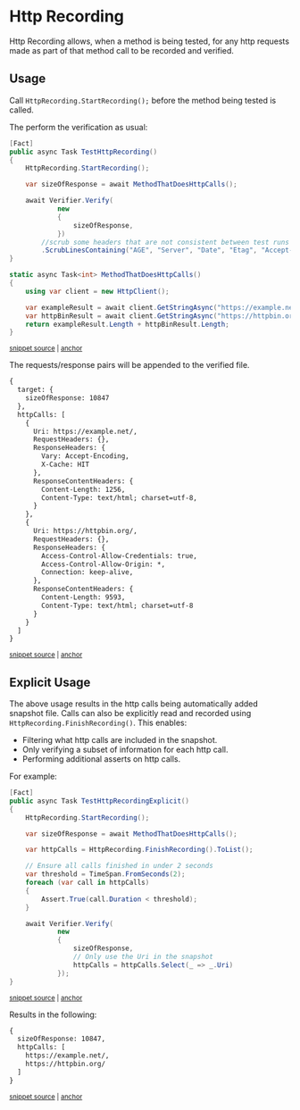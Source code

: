 <!--
GENERATED FILE - DO NOT EDIT
This file was generated by [MarkdownSnippets](https://github.com/SimonCropp/MarkdownSnippets).
Source File: /docs/mdsource/http-recording.source.md
To change this file edit the source file and then run MarkdownSnippets.
-->

# Http Recording

Http Recording allows, when a method is being tested, for any http requests made as part of that method call to be recorded and verified.


## Usage

Call `HttpRecording.StartRecording();` before the method being tested is called.

The perform the verification as usual:

<!-- snippet: HttpRecording -->
<a id='snippet-httprecording'></a>
```cs
[Fact]
public async Task TestHttpRecording()
{
    HttpRecording.StartRecording();

    var sizeOfResponse = await MethodThatDoesHttpCalls();

    await Verifier.Verify(
            new
            {
                sizeOfResponse,
            })
        //scrub some headers that are not consistent between test runs
        .ScrubLinesContaining("AGE", "Server", "Date", "Etag", "Accept-Range");
}

static async Task<int> MethodThatDoesHttpCalls()
{
    using var client = new HttpClient();

    var exampleResult = await client.GetStringAsync("https://example.net/");
    var httpBinResult = await client.GetStringAsync("https://httpbin.org/");
    return exampleResult.Length + httpBinResult.Length;
}
```
<sup><a href='/src/Verify.Tests/Tests.cs#L40-L67' title='Snippet source file'>snippet source</a> | <a href='#snippet-httprecording' title='Start of snippet'>anchor</a></sup>
<!-- endSnippet -->

The requests/response pairs will be appended to the verified file.

<!-- snippet: Tests.TestHttpRecording.verified.txt -->
<a id='snippet-Tests.TestHttpRecording.verified.txt'></a>
```txt
{
  target: {
    sizeOfResponse: 10847
  },
  httpCalls: [
    {
      Uri: https://example.net/,
      RequestHeaders: {},
      ResponseHeaders: {
        Vary: Accept-Encoding,
        X-Cache: HIT
      },
      ResponseContentHeaders: {
        Content-Length: 1256,
        Content-Type: text/html; charset=utf-8,
      }
    },
    {
      Uri: https://httpbin.org/,
      RequestHeaders: {},
      ResponseHeaders: {
        Access-Control-Allow-Credentials: true,
        Access-Control-Allow-Origin: *,
        Connection: keep-alive,
      },
      ResponseContentHeaders: {
        Content-Length: 9593,
        Content-Type: text/html; charset=utf-8
      }
    }
  ]
}
```
<sup><a href='/src/Verify.Tests/Tests.TestHttpRecording.verified.txt#L1-L32' title='Snippet source file'>snippet source</a> | <a href='#snippet-Tests.TestHttpRecording.verified.txt' title='Start of snippet'>anchor</a></sup>
<!-- endSnippet -->


## Explicit Usage

The above usage results in the http calls being automatically added snapshot file. Calls can also be explicitly read and recorded using `HttpRecording.FinishRecording()`. This enables:

 * Filtering what http calls are included in the snapshot.
 * Only verifying a subset of information for each http call.
 * Performing additional asserts on http calls.

For example:

<!-- snippet: HttpRecordingExplicit -->
<a id='snippet-httprecordingexplicit'></a>
```cs
[Fact]
public async Task TestHttpRecordingExplicit()
{
    HttpRecording.StartRecording();

    var sizeOfResponse = await MethodThatDoesHttpCalls();

    var httpCalls = HttpRecording.FinishRecording().ToList();

    // Ensure all calls finished in under 2 seconds
    var threshold = TimeSpan.FromSeconds(2);
    foreach (var call in httpCalls)
    {
        Assert.True(call.Duration < threshold);
    }

    await Verifier.Verify(
            new
            {
                sizeOfResponse,
                // Only use the Uri in the snapshot
                httpCalls = httpCalls.Select(_ => _.Uri)
            });
}
```
<sup><a href='/src/Verify.Tests/Tests.cs#L69-L96' title='Snippet source file'>snippet source</a> | <a href='#snippet-httprecordingexplicit' title='Start of snippet'>anchor</a></sup>
<!-- endSnippet -->

Results in the following:

<!-- snippet: Tests.TestHttpRecordingExplicit.verified.txt -->
<a id='snippet-Tests.TestHttpRecordingExplicit.verified.txt'></a>
```txt
{
  sizeOfResponse: 10847,
  httpCalls: [
    https://example.net/,
    https://httpbin.org/
  ]
}
```
<sup><a href='/src/Verify.Tests/Tests.TestHttpRecordingExplicit.verified.txt#L1-L7' title='Snippet source file'>snippet source</a> | <a href='#snippet-Tests.TestHttpRecordingExplicit.verified.txt' title='Start of snippet'>anchor</a></sup>
<!-- endSnippet -->
